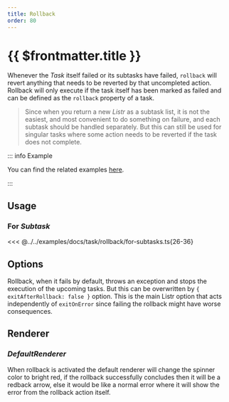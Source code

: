 ```yaml
---
title: Rollback
order: 80
---
```


# {{ $frontmatter.title }}

Whenever the _Task_ itself failed or its subtasks have failed, `rollback` will revert anything that needs to be reverted by that uncompleted action. Rollback will only execute if the task itself has been marked as failed and can be defined as the `rollback` property of a task.

> Since when you return a new _Listr_ as a subtask list, it is not the easiest, and most convenient to do something on failure, and each subtask should be handled separately. But this can still be used for singular tasks where some action needs to be reverted if the task does not complete.

<Version version="v3.3.0" /><GithubIssue :issue="257" />

<!-- more -->

::: info Example

You can find the related examples [here](https://github.com/listr2/listr2/tree/master/examples/task-rollback.example.ts).

:::

## Usage

### For _Subtask_

<<< @../../examples/docs/task/rollback/for-subtasks.ts{26-36}

## Options

Rollback, when it fails by default, throws an exception and stops the execution of the upcoming tasks. But this can be overwritten by `{ exitAfterRollback: false }` option. This is the main Listr option that acts independently of `exitOnError` since failing the rollback might have worse consequences.

## Renderer

### _DefaultRenderer_

When rollback is activated the default renderer will change the spinner color to bright red, if the rollback successfully concludes then it will be a redback arrow, else it would be like a normal error where it will show the error from the rollback action itself.
